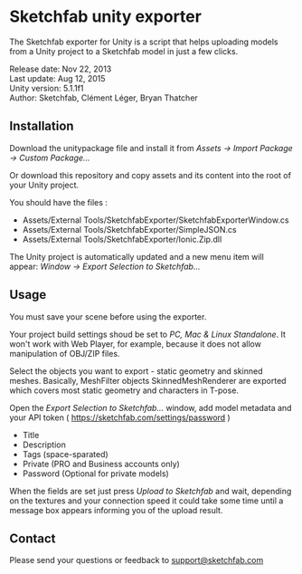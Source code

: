 Sketchfab unity exporter
========================

The Sketchfab exporter for Unity is a script that helps uploading models from a Unity project to a Sketchfab model in just a few clicks.

Release date: Nov 22, 2013  
Last update: Aug 12, 2015  
Unity version: 5.1.1f1  
Author: Sketchfab, Clément Léger, Bryan Thatcher

Installation
------------
Download the unitypackage file and install it from *Assets → Import Package → Custom Package...*

Or download this repository and copy assets and its content into the root of your Unity project.

You should have the files :
- Assets/External Tools/SketchfabExporter/SketchfabExporterWindow.cs
- Assets/External Tools/SketchfabExporter/SimpleJSON.cs
- Assets/External Tools/SketchfabExporter/Ionic.Zip.dll

The Unity project is automatically updated and a new menu item will appear: *Window → Export Selection to Sketchfab...*

Usage
-----
You must save your scene before using the exporter.

Your project build settings shoud be set to *PC, Mac & Linux Standalone*. It won't work with Web Player, for example, because it does not allow manipulation of OBJ/ZIP files.

Select the objects you want to export - static geometry and skinned meshes. Basically, MeshFilter objects SkinnedMeshRenderer are exported which covers most static geometry and characters in T-pose.

Open the *Export Selection to Sketchfab...* window, add model metadata and your API token ( https://sketchfab.com/settings/password )

- Title
- Description
- Tags (space-sparated)
- Private (PRO and Business accounts only)
- Password (Optional for private models)

When the fields are set just press *Upload to Sketchfab* and wait, depending on the textures and your connection speed it could take some time until a message box appears informing you of the upload result.

Contact
-------
Please send your questions or feedback to support@sketchfab.com
